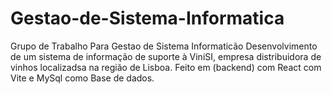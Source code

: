 # Gestao-de-Sistema-Informatica
Grupo de Trabalho Para Gestao de Sistema Informaticão
  Desenvolvimento de um sistema de informação de suporte à ViniSI, empresa distribuidora de vinhos localizadsa na região de Lisboa. Feito em (backend) com React com Vite e MySql como Base de dados.

  
